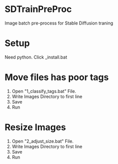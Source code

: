 # SDTrainPreProc
 
Image batch pre-process for Stable Diffusion traning

# Setup
Need python.
Click _install.bat 

# Move files has poor tags
1. Open "1_classify_tags.bat" File.
2. Write Images Directory to first line
3. Save
4. Run

# Resize Images
1. Open "2_adjust_size.bat" File.
2. Write Images Directory to first line
3. Save
4. Run
